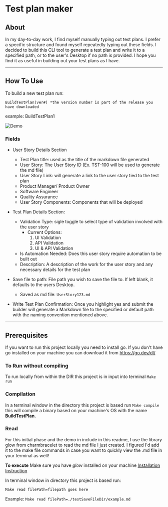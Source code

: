 # Test plan maker

## About
In my day-to-day work, I find myself manually typing out test plans. I prefer a specific structure and found myself repeatedly typing out these fields. I decided to build this CLI tool to generate a test plan and write it to a specified path, or to the user's Desktop if no path is provided. I hope you find it as useful in building out your test plans as I have.

***

## How To Use
To build a new test plan run:
```
BuildTestPlan(ver#) *the version number is part of the release you have downloaded
```
example: BuildTestPlan1

![Demo](DemoV1.0.1.gif)

### Fields

* User Story Details Section
    * Test Plan title: used as the title of the markdown file generated
    * User Story: The User Story ID (Ex. TST-100 will be used to generate the md file)
    * User Story Link: will generate a link to the user story tied to the test plan
    * Product Manager/ Product Owner
    * Software Engineer
    * Quality Assurance
    * User Story Components: Components that will be deployed

* Test Plan Details Section:
    * Validation Type: sigle toggle to select type of validation involved with the user story
        * Current Options:
            1. UI Validation
            2. API Validation
            3. UI & API Validation
    * Is Automation Needed: Does this user story require automation to be built out
    * Description: A description of the work for the user story and any necessary details for the test plan
* Save file to path: File path you wish to save the file to. If left blank, it defaults to the users Desktop.
    * Saved as md file: ``` UserStory123.md ```
* Write Test Plan Confirmation: Once you highlight yes and submit the builder will generate a Markdown file to the specified or default path with the naming convention mentioned above.

***

## Prerequisites

If you want to run this project locally you need to install go. If you don't have go installed on your machine you can download it from https://go.dev/dl/


### To Run without compiling
To run locally from within the DIR this project is in input into terminal ``` Make run ```

### Compilation

In a terminal window in the directory this project is based run ```Make compile``` this will compile a binary based on your machine's OS with the name **BuildTestPlan**.

### Read

For this initial phase and the demo in include in this readme, I use the library glow from charmbracelet to read the md file I just created. I figured I'd add it to the make file commands in case you want to quickly view the .md file in your terminal as well!

**To execute**
Make sure you have *glow* installed on your machine [Installation Instruction](https://github.com/charmbracelet/glow#package-manager)

In terminal window in directory this project is based run:

```Make read filePath=filepath goes here```

Example:
```Make read filePath=./testSaveFileDir/example.md```
